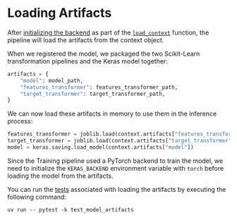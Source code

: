 # Loading Artifacts

After [initializing the backend](.guide/inference-pipeline/initializing-backend.md) as part of the [`load_context`](https://mlflow.org/docs/latest/python_api/mlflow.pyfunc.html#mlflow.pyfunc.PythonModel.load_context) function, the pipeline will load the artifacts from the context object.

When we registered the model, we packaged the two Scikit-Learn transformation pipelines and the Keras model together:

```python 
artifacts = {
    "model": model_path,
    "features_transformer": features_transformer_path,
    "target_transformer": target_transformer_path,
}
```

We can now load these artifacts in memory to use them in the inference process:

```python 
features_transformer = joblib.load(context.artifacts["features_transformer"])
target_transformer = joblib.load(context.artifacts["target_transformer"])
model = keras.saving.load_model(context.artifacts["model"])
```

Since the Training pipeline used a PyTorch backend to train the model, we need to initialize the `KERAS_BACKEND` environment variable with `torch` before loading the model from the artifacts.

You can run the [tests](tests/model/test_model_artifacts.py) associated with loading the artifacts by executing the following command:

```shell
uv run -- pytest -k test_model_artifacts
```
